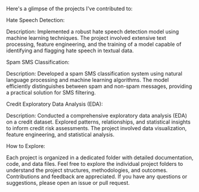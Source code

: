  Here's a glimpse of the projects I've contributed to:

Hate Speech Detection:

Description: Implemented a robust hate speech detection model using machine learning techniques. The project involved extensive text processing, feature engineering, and the training of a model capable of identifying and flagging hate speech in textual data.

Spam SMS Classification:

Description: Developed a spam SMS classification system using natural language processing and machine learning algorithms. The model efficiently distinguishes between spam and non-spam messages, providing a practical solution for SMS filtering.

Credit Exploratory Data Analysis (EDA):

Description: Conducted a comprehensive exploratory data analysis (EDA) on a credit dataset. Explored patterns, relationships, and statistical insights to inform credit risk assessments. The project involved data visualization, feature engineering, and statistical analysis.

How to Explore:

Each project is organized in a dedicated folder with detailed documentation, code, and data files.
Feel free to explore the individual project folders to understand the project structures, methodologies, and outcomes.
Contributions and feedback are appreciated. If you have any questions or suggestions, please open an issue or pull request.

